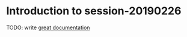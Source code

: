 # Introduction to session-20190226

TODO: write [great documentation](http://jacobian.org/writing/what-to-write/)
